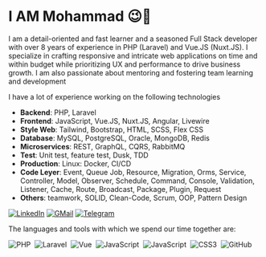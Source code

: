 # I AM Mohammad 😉👋
I am a detail-oriented and fast learner and a seasoned Full Stack developer with over 8 years of experience in PHP (Laravel) and Vue.JS
(Nuxt.JS). I specialize in crafting responsive and intricate web applications on time and within budget while prioritizing UX and performance
to drive business growth. I am also passionate about mentoring and fostering team learning and development

I have a lot of experience working on the following technologies
- **Backend**: PHP, Laravel
- **Frontend**: JavaScript, Vue.JS, Nuxt.JS, Angular, Livewire
- **Style Web**: Tailwind, Bootstrap, HTML, SCSS, Flex CSS
- **Database**: MySQL, PostgreSQL, Oracle, MongoDB, Redis
- **Microservices**: REST, GraphQL, CQRS, RabbitMQ
- **Test**: Unit test, feature test, Dusk, TDD
- **Production**: Linux: Docker, CI/CD
- **Code Leyer**: Event, Queue Job, Resource, Migration, Orms, Service, Controller, Model, Observer, Schedule, Command, Console, Validation, Listener, Cache, Route, Broadcast, Package, Plugin, Request
- **Others**: teamwork, SOLID, Clean-Code, Scrum, OOP, Pattern Design


[![LinkedIn](https://img.shields.io/badge/linkedin-f0f0f0?&style=for-the-badge&logo=linkedin&logoColor=white&color=0e76a8)](https://www.linkedin.com/in/roshandelpoor/)
[![GMail](https://img.shields.io/badge/gmail-f0f0f0?&style=for-the-badge&logo=gmail&logoColor=white&color=ea4335)](mailto:mohammad.roshandelpoor@gmail.com) 
[![Telegram](https://img.shields.io/badge/telegram-f0f0f0?&style=for-the-badge&logoColor=white&logo=telegram)](https://t.me/roshandelpoor)


The languages and tools with which we spend our time together are:

![PHP](https://img.shields.io/badge/-PHP-05122A?style=flat&logo=php)&nbsp;
![Laravel](https://img.shields.io/badge/-Laravel-05122A?style=flat&logo=laravel)&nbsp;
![Vue](https://img.shields.io/badge/-Vue-05122A?style=flat&logo=vue.js)&nbsp;
![JavaScript](https://img.shields.io/badge/-Nuxt-05122A?style=flat&logo=nuxt.js)&nbsp;
![JavaScript](https://img.shields.io/badge/-JavaScript-05122A?style=flat&logo=javascript)&nbsp;
![CSS3](https://img.shields.io/badge/-CSS3-05122A?style=flat&logo=CSS3&logoColor=1572B6)&nbsp;
![GitHub](https://img.shields.io/badge/-GitHub-05122A?style=flat&logo=github)&nbsp;

